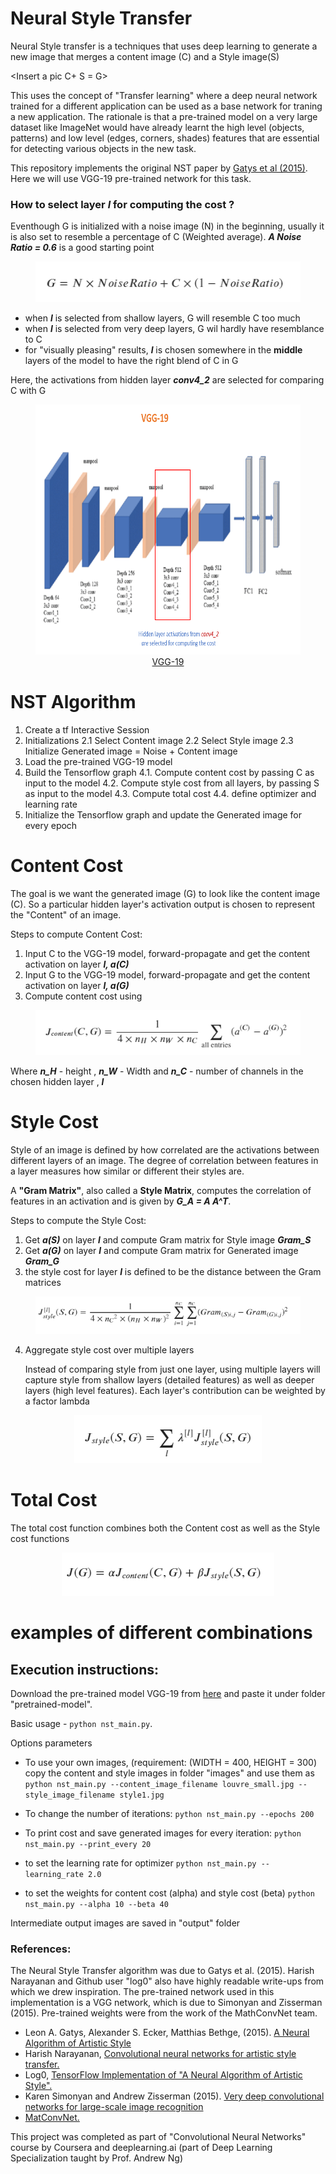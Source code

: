 
# Neural Style Transfer

Neural Style transfer is a techniques that uses deep learning to generate a new image that merges a content image (C) and a Style image(S)

<Insert a pic  C+ S = G>

This uses the concept of "Transfer learning" where a deep neural network trained for a different application can be used as a base network for traning a new application. The rationale is that a  pre-trained model on a very large dataset like ImageNet would have already learnt the high level (objects, patterns) and low level (edges, corners, shades) features that are essential for detecting  various objects in the new task.

This repository implements the original NST paper by [Gatys et al (2015)](https://arxiv.org/abs/1508.06576). Here we will use VGG-19 pre-trained network for this task. 

### How to select layer ***l*** for computing the cost ?

Eventhough G is initialized with a noise image (N) in the beginning, usually it is also set to resemble a percentage of C (Weighted average). ***A Noise Ratio = 0.6*** is a good starting point

<center>
<figure>
    <img src="images/generated_image.png"/>
</figure>
</center>

* when ***l*** is selected from shallow layers, G will resemble C too much
* when ***l*** is selected from very deep layers, G wil hardly have resemblance to C
* for "visually pleasing" results, ***l*** is chosen somewhere in the **middle** layers of the model to have the right blend of C in G

Here, the activations from hidden layer ***conv4_2*** are selected for comparing C with G

<center>
<figure>
    <img src="images/vgg19.png" style="width:850px;height:400px;"/>
    <figcaption><a href="https://miro.medium.com/max/2408/1*6U9FJ_se7SIuFKJRyPMHuA.png">VGG-19</a></figcaption>
</figure>
</center>

# NST Algorithm 

1. Create a tf Interactive Session
2. Initializations
	2.1 Select Content image
	2.2 Select Style image
	2.3 Initialize Generated image = Noise + Content image
3. Load the pre-trained VGG-19 model
4. Build the Tensorflow graph
	4.1. Compute content cost by passing C as input to the model
	4.2. Compute style cost from all layers, by passing S as input to the model
	4.3. Compute total cost
	4.4. define optimizer and learning rate
5. Initialize the Tensorflow graph and update the Generated image for every epoch

# Content Cost 

The goal is we want the generated image (G) to look like the content image (C). So a particular hidden layer's activation output is chosen to represent the "Content" of an image. 

Steps to compute Content Cost:
1. Input C to the VGG-19 model, forward-propagate and get the content activation on layer ***l, a(C)***
2. Input G to the VGG-19 model, forward-propagate and get the content activation on layer ***l, a(G)***
3. Compute content cost using 

<center>
<figure>
    <img src="images/content_cost.png"/>
</figure>
</center>

Where  ***n_H*** -  height , ***n_W*** - Width and ***n_C*** - number of channels in the chosen hidden layer , ***l***



# Style Cost 

Style of an image is defined by how correlated are the activations between different layers of an image. The degree of correlation between features in a layer measures how similar or different their styles are. 

A **"Gram Matrix"**, also called a **Style Matrix**, computes the correlation of features in an activation and is given by ***G_A = A A^T***. 


Steps to compute the Style Cost:
1. Get ***a(S)*** on layer ***l*** and compute Gram matrix for Style image ***Gram_S***
2. Get ***a(G)*** on layer ***l*** and compute Gram matrix for Generated image ***Gram_G***
3. the style cost for layer ***l*** is defined to be the distance between the Gram matrices

<center>
<figure>
    <img src="images/style_cost.png"/>
</figure>
</center>

4. Aggregate style cost over multiple layers

	Instead of comparing style from just one layer, using multiple layers will capture style from shallow layers (detailed features) as well as deeper layers (high level features). Each layer's contribution can be weighted by a factor lambda

<center>
<figure>
    <img src="images/style_cost_aggregated.png"/>
</figure>
</center>


# Total Cost 

The total cost function combines both the Content cost as well as the Style cost functions

<center>
<figure>
    <img src="images/total_cost.png"/>
</figure>
</center>


# examples of different combinations

## Execution instructions:

Download the pre-trained model VGG-19 from [here](http://www.vlfeat.org/matconvnet/models/beta16/imagenet-vgg-verydeep-19.mat) and paste it under folder "pretrained-model".

Basic usage - `python nst_main.py`.  

Options parameters

* To use your own images, (requirement: (WIDTH = 400, HEIGHT = 300) copy the content and style images in folder "images" and use them as 
`python nst_main.py --content_image_filename louvre_small.jpg --style_image_filename style1.jpg`

* To change the number of iterations:
`python nst_main.py --epochs 200` 

* To print cost and save generated images for every iteration:
`python nst_main.py --print_every 20` 

* to set the learning rate for optimizer
`python nst_main.py --learning_rate 2.0` 

* to set the weights for content cost (alpha) and style cost (beta)
`python nst_main.py --alpha 10 --beta 40` 

Intermediate output images are saved in "output" folder



### References:

The Neural Style Transfer algorithm was due to Gatys et al. (2015). Harish Narayanan and Github user "log0" also have highly readable write-ups from which we drew inspiration. The pre-trained network used in this implementation is a VGG network, which is due to Simonyan and Zisserman (2015). Pre-trained weights were from the work of the MathConvNet team. 

- Leon A. Gatys, Alexander S. Ecker, Matthias Bethge, (2015). [A Neural Algorithm of Artistic Style](https://arxiv.org/abs/1508.06576) 
- Harish Narayanan, [Convolutional neural networks for artistic style transfer.](https://harishnarayanan.org/writing/artistic-style-transfer/)
- Log0, [TensorFlow Implementation of "A Neural Algorithm of Artistic Style".](http://www.chioka.in/tensorflow-implementation-neural-algorithm-of-artistic-style)
- Karen Simonyan and Andrew Zisserman (2015). [Very deep convolutional networks for large-scale image recognition](https://arxiv.org/pdf/1409.1556.pdf)
- [MatConvNet.](http://www.vlfeat.org/matconvnet/pretrained/)

This project was completed as part of "Convolutional Neural Networks" course by Coursera and deeplearning.ai (part of Deep Learning Specialization taught by Prof. Andrew Ng)
